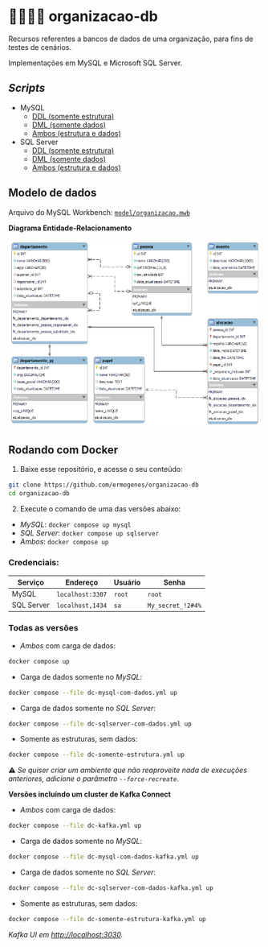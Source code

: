 # 👩‍💼👨‍💼 organizacao-db

Recursos referentes a bancos de dados de uma organização, para fins de testes de cenários.

Implementações em MySQL e Microsoft SQL Server.

## _Scripts_

- MySQL
  - [DDL (somente estrutura)](scripts/mysql/mysql-organizacao-DDL.sql)
  - [DML (somente dados)](scripts/mysql/mysql-organizacao-DML.sql)
  - [Ambos (estrutura e dados)](scripts/mysql/mysql-organizacao-DDL-DML.sql)
- SQL Server
  - [DDL (somente estrutura)](scripts/sqlserver/sqlserver-organizacao-DDL.sql)
  - [DML (somente dados)](scripts/sqlserver/sqlserver-organizacao-DML.sql)
  - [Ambos (estrutura e dados)](scripts/sqlserver/sqlserver-organizacao-DDL-DML.sql)

## Modelo de dados

Arquivo do MySQL Workbench: [`model/organizacao.mwb`](model/organizacao.mwb)

**Diagrama Entidade-Relacionamento**

![](assets/organizacao.png)

## Rodando com Docker

1. Baixe esse repositório, e acesse o seu conteúdo:

```bash
git clone https://github.com/ermogenes/organizacao-db
cd organizacao-db
```

2. Execute o comando de uma das versões abaixo:

  - _MySQL_: `docker compose up mysql`
  - _SQL Server_: `docker compose up sqlserver`
  - _Ambos_: `docker compose up`

### Credenciais:

Serviço | Endereço | Usuário | Senha
--- | --- | --- | ---
MySQL | `localhost:3307` | `root` | `root`
SQL Server | `localhost,1434` | `sa` | `My_secret_!2#4%`

### Todas as versões

- _Ambos_ com carga de dados:

```bash
docker compose up
```

- Carga de dados somente no _MySQL_:

```bash
docker compose --file dc-mysql-com-dados.yml up
```

- Carga de dados somente no _SQL Server_:

```bash
docker compose --file dc-sqlserver-com-dados.yml up
```

- Somente as estruturas, sem dados:

```bash
docker compose --file dc-somente-estrutura.yml up
```

⚠ _Se quiser criar um ambiente que não reaproveite nada de execuções anteriores, adicione o parâmetro `--force-recreate`._

**Versões incluíndo um cluster de Kafka Connect**

- _Ambos_ com carga de dados:

```bash
docker compose --file dc-kafka.yml up
```

- Carga de dados somente no _MySQL_:

```bash
docker compose --file dc-mysql-com-dados-kafka.yml up
```

- Carga de dados somente no _SQL Server_:

```bash
docker compose --file dc-sqlserver-com-dados-kafka.yml up
```

- Somente as estruturas, sem dados:

```bash
docker compose --file dc-somente-estrutura-kafka.yml up
```

_Kafka UI em [http://localhost:3030](http://localhost:3030)._
